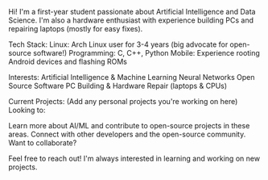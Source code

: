 Hi! I'm a first-year student passionate about Artificial Intelligence and Data Science.  I'm also a hardware enthusiast with experience building PCs and repairing laptops (mostly for easy fixes).

Tech Stack:
Linux: Arch Linux user for 3-4 years (big advocate for open-source software!)
Programming: C, C++, Python
Mobile: Experience rooting Android devices and flashing ROMs

Interests:
Artificial Intelligence & Machine Learning
Neural Networks
Open Source Software
PC Building & Hardware Repair (laptops & CPUs)

Current Projects:
(Add any personal projects you're working on here)
Looking to:

Learn more about AI/ML and contribute to open-source projects in these areas.
Connect with other developers and the open-source community.
Want to collaborate?

Feel free to reach out!  I'm always interested in learning and working on new projects.
